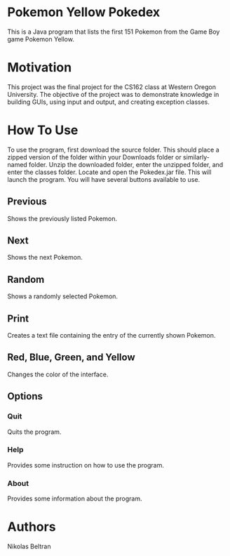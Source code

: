 # Pokemon Yellow Pokedex

This is a Java program that lists the first 151 Pokemon from the Game Boy game Pokemon Yellow.

# Motivation

This project was the final project for the CS162 class at Western Oregon University. The objective of the project was to demonstrate knowledge in building GUIs, using input and output, and creating exception classes.

# How To Use

To use the program, first download the source folder. This should place a zipped version of the folder within your Downloads folder or similarly-named folder. Unzip the downloaded folder, enter the unzipped folder, and enter the classes folder. Locate and open the Pokedex.jar file. This will launch the program. You will have several buttons available to use.

## Previous

Shows the previously listed Pokemon.

## Next

Shows the next Pokemon.

## Random

Shows a randomly selected Pokemon.

## Print

Creates a text file containing the entry of the currently shown Pokemon.

## Red, Blue, Green, and Yellow

Changes the color of the interface.

## Options

### Quit

Quits the program.

### Help

Provides some instruction on how to use the program.

### About

Provides some information about the program.

# Authors

Nikolas Beltran
